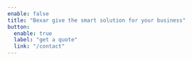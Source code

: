 ```yaml
---
enable: false
title: "Bexar give the smart solution for your business"
button:
  enable: true
  label: "get a quote"
  link: "/contact"
---
```

